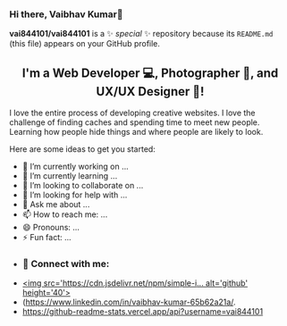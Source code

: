 ### Hi there, Vaibhav Kumar👋
**vai844101/vai844101** is a ✨ _special_ ✨ repository because its `README.md` (this file) appears on your GitHub profile.

<h2 align="center">
I'm a Web Developer 💻, Photographer 📸, and UX/UX Designer 🎨!
</h2> 

I love the entire process of developing creative websites. I love the challenge of finding caches and spending time to meet new people. Learning how people hide things and where people are likely to look.

Here are some ideas to get you started:

- 🔭 I’m currently working on ...
- 🌱 I’m currently learning ...
- 👯 I’m looking to collaborate on ...
- 🤔 I’m looking for help with ...
- 💬 Ask me about ...
- 📫 How to reach me: ...
- 😄 Pronouns: ...
- ⚡ Fun fact: ...
- ### 🤝 Connect with me:
- [<img src='https://cdn.jsdelivr.net/npm/simple-i... alt='github' height='40'>](https://github.com/vai844101) 
- (https://www.linkedin.com/in/vaibhav-kumar-65b62a21a/.
- https://github-readme-stats.vercel.app/api?username=vai844101


